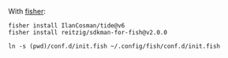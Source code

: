 
With [fisher](https://github.com/jorgebucaran/fisher):

```
fisher install IlanCosman/tide@v6
fisher install reitzig/sdkman-for-fish@v2.0.0
```

```
ln -s (pwd)/conf.d/init.fish ~/.config/fish/conf.d/init.fish
```

